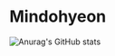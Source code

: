 ﻿# Mindohyeon
![Anurag's GitHub stats](https://github-readme-stats.vercel.app/api?username=Mindohyeon&theme=dark&show_icons=true)
